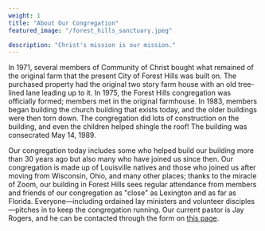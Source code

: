 ```yaml
---
weight: 1
title: "About Our Congregation"
featured_image: "/forest_hills_sanctuary.jpeg"

description: "Christ's mission is our mission."
---
```


In 1971, several members of Community of Christ bought what remained of the original farm that the present City of Forest Hills was built on. The purchased property had the original two story farm house with an old tree-lined lane leading up to it. In 1975, the Forest Hills congregation was officially formed; members met in the original farmhouse. In 1983, members began building the church building that exists today, and the older buildings were then torn down. The congregation did lots of construction on the building, and even the children helped shingle the roof! The building was consecrated May 14, 1989. 

Our congregation today includes some who helped build our building more than 30 years ago but also many who have joined us since then. Our congregation is made up of Louisville natives and those who joined us after moving from Wisconsin, Ohio, and many other places; thanks to the miracle of Zoom, our building in Forest Hills sees regular attendance from members and friends of our congregation as "close" as Lexington and as far as Florida. Everyone—including ordained lay ministers and volunteer disciples—pitches in to keep the congregation running. Our current pastor is Jay Rogers, and he can be contacted through the form on [this page](/contact_us/).